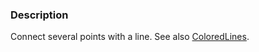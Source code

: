 ### Description
Connect several points with a line. See also [ColoredLines](Cxx/GeometricObjects/ColoredLines).

